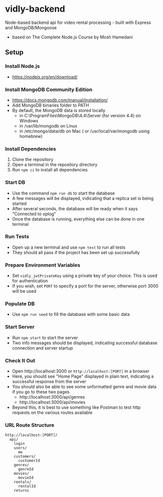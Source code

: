 # vidly-backend
Node-based backend api for video rental processing - built with Express and MongoDB/Mongoose
 - based on The Complete Node.js Course by Mosh Hamedani

## Setup
### Install Node.js
 - https://nodejs.org/en/download/

### Install MongoDB Community Edition
 - https://docs.mongodb.com/manual/installation/
 - Add MongoDB binaries folder to PATH
 - By default, the MongoDB data is stored locally
   - in C:\ProgramFiles\MongoDB\4.4\Server (for version 4.4) on Windows
   - in /var/lib/mongodb on Linux
   - in /etc/mongo/data/db on Mac ( or /usr/local/var/mongodb using homebrew)

### Install Dependencies
1. Clone the repository
2. Open a terminal in the repository directory
3. Run `npm ci` to install all dependencies

### Start DB
 - Use the command `npm run db` to start the database
 - A few messages will be displayed, indicating that a replica set is being started
 - After several seconds, the database will be ready when it says "Connected to oplog"
 - Once the database is running, everything else can be done in one terminal

### Run Tests
 - Open up a new terminal and use `npm test` to run all tests
 - They should all pass if the project has been set up successfully

### Prepare Environment Variables
 - Set `vidly_jwtPrivateKey` using a private key of your choice. This is used for authentication
 - If you wish, set `PORT` to specify a port for the server, otherwise port 3000 will be used

### Populate DB
 - Use `npm run seed` to fill the database with some basic data

### Start Server
 - Run `npm start` to start the server
 - Two info messages should be displayed, indicating successful database connection and server startup

### Check It Out
 - Open http://localhost:3000 or `http://localhost:[PORT]` in a browser
 - Here, you should see "Home Page" displayed in plain text, indicating a successful response from the server
 - You should also be able to see some unformatted genre and movie data if you go to these two pages
   - http://localhost:3000/api/genres
   - http://localhost:3000/api/movies
 - Beyond this, it is best to use something like Postman to test http requests on the various routes available
 
### URL Route Structure
    http://localhost:[PORT]/
      api/
        login
        users/
          me
        customers/
          customerId
        genres/
          genreId
        movies/
          movieId
        rentals/
          rentalId
        returns
